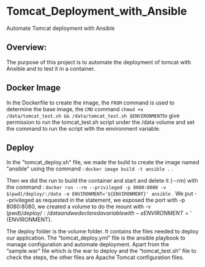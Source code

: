 # Tomcat_Deployment_with_Ansible
Automate Tomcat deployment with Ansible

## Overview:
The purpose of this project is to automate the deployment of tomcat with Ansible and to test it in a container.

## Docker Image
In the Dockerfile to create the image, the `FROM` command is used to determine the base image, the `CMD` command `chmod +x /data/tomcat_test.sh && /data/tomcat_test.sh $ENVIRONMENT`to give permission to run the tomcat_test.sh script under the /data volume and set the command to run the script with the environment variable.

## Deploy
In the "tomcat_deploy.sh" file, we made the build to create the image named "ansible" using the command :
`docker image build -t ansible .` .

Then we did the run to build the container and start and delete it (--rm) with the command :
`docker run --rm --privileged -p 8080:8080 -v $(pwd)/deploy/:/data -e ENVIRONMENT='${ENVIRONMENT}' ansible` .
We put --privileged as requested in the statement, we exposed the port with -p 8080:8080, we created a volume to do the mount with -v $(pwd)/deploy/:/data 
and we declared a variable with - e ENVIRONMENT='${ENVIRONMENT}.

The deploy folder is the volume folder.
It contains the files needed to deploy our application. The “tomcat_deploy.yml” file is the ansible playbook to manage configuration and automate deployment.
Apart from the “sample.war” file which is the war to deploy and the “tomcat_test.sh” file to check the steps, the other files are Apache Tomcat configuration files.
